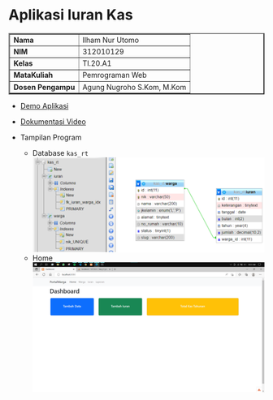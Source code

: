 # Aplikasi Iuran Kas

<table border="2" cellpading="10">
  <tr>
    <td><b>Nama</b></td>
    <td>Ilham Nur Utomo</td>
  </tr>
  <tr>
    <td><b>NIM</b></td>
    <td>312010129</td>
  </tr>
  <tr>
    <td><b>Kelas</b></td>
    <td>TI.20.A1</td>
  </tr>
  <tr>
    <td><b>MataKuliah</b></td>
    <td>Pemrograman Web</td>
  </tr>
  <tr>
    <td><b>Dosen Pengampu</b></td>
    <td>Agung Nugroho S.Kom, M.Kom</td>
</table>

<div id="content">

- <a href="http://ikasrt.rf.gd"> Demo Aplikasi</a>
- <a href="https://youtu.be/ENExiEyS1Rs"> Dokumentasi Video</a>
- Tampilan Program

  - Database `kas_rt`
    ![img](git-img/1-db.png)
    <br>
  - Home
  ![img](git-img/2-home.png)
  <br>
  </div>
